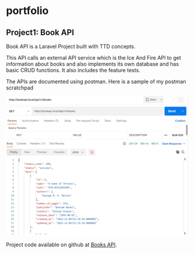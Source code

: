 # portfolio

## Project1: Book API


Book API is a Laravel Project built with TTD concepts. 

This API calls an external API service which is the Ice And Fire API to get information about books and also implements its own database and has basic CRUD functions. It also includes the feature tests.

 The APIs are documented using postman. Here is a sample of my postman scratchpad

![BookAPI](project1/postman.png)


Project code available on github at [Books API](https://github.com/kayxleem/books-api).